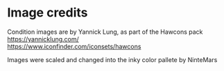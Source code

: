 # Image credits
Condition images are by Yannick Lung, as part of the Hawcons pack  
https://yannicklung.com/  
https://www.iconfinder.com/iconsets/hawcons  

Images were scaled and changed into the inky color pallete by NinteMars